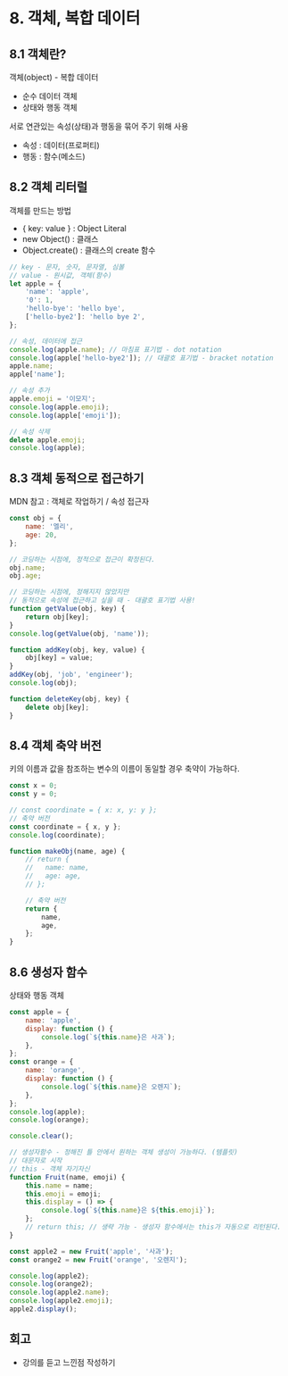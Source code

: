 # 8. 객체, 복합 데이터

## 8.1 객체란?

객체(object) - 복합 데이터

- 순수 데이터 객체
- 상태와 행동 객체

서로 연관있는 속성(상태)과 행동을 묶어 주기 위해 사용

- 속성 : 데이터(프로퍼티)
- 행동 : 함수(메소드)

## 8.2 객체 리터럴

객체를 만드는 방법

- { key: value } : Object Literal
- new Object() : 클래스
- Object.create() : 클래스의 create 함수

```javascript
// key - 문자, 숫자, 문자열, 심볼
// value - 원시값, 객체(함수)
let apple = {
	'name': 'apple',
	'0': 1,
	'hello-bye': 'hello bye',
	['hello-bye2']: 'hello bye 2',
};

// 속성, 데이터에 접근
console.log(apple.name); // 마침표 표기법 - dot notation
console.log(apple['hello-bye2']); // 대괄호 표기법 - bracket notation
apple.name;
apple['name'];

// 속성 추가
apple.emoji = '이모지';
console.log(apple.emoji);
console.log(apple['emoji']);

// 속성 삭제
delete apple.emoji;
console.log(apple);
```

## 8.3 객체 동적으로 접근하기

MDN 참고 : 객체로 작업하기 / 속성 접근자

```javascript
const obj = {
	name: '엘리',
	age: 20,
};

// 코딩하는 시점에, 정적으로 접근이 확정된다.
obj.name;
obj.age;

// 코딩하는 시점에, 정해지지 않았지만
// 동적으로 속성에 접근하고 싶을 때 - 대괄호 표기법 사용!
function getValue(obj, key) {
	return obj[key];
}
console.log(getValue(obj, 'name'));

function addKey(obj, key, value) {
	obj[key] = value;
}
addKey(obj, 'job', 'engineer');
console.log(obj);

function deleteKey(obj, key) {
	delete obj[key];
}
```

## 8.4 객체 축약 버전

키의 이름과 값을 참조하는 변수의 이름이 동일할 경우 축약이 가능하다.

```javascript
const x = 0;
const y = 0;

// const coordinate = { x: x, y: y };
// 축약 버전
const coordinate = { x, y };
console.log(coordinate);

function makeObj(name, age) {
	// return {
	//   name: name,
	//   age: age,
	// };

	// 축약 버전
	return {
		name,
		age,
	};
}
```

## 8.6 생성자 함수

상태와 행동 객체

```javascript
const apple = {
	name: 'apple',
	display: function () {
		console.log(`${this.name}은 사과`);
	},
};
const orange = {
	name: 'orange',
	display: function () {
		console.log(`${this.name}은 오렌지`);
	},
};
console.log(apple);
console.log(orange);

console.clear();

// 생성자함수 - 정해진 틀 안에서 원하는 객체 생성이 가능하다. (템플릿)
// 대문자로 시작
// this - 객체 자기자신
function Fruit(name, emoji) {
	this.name = name;
	this.emoji = emoji;
	this.display = () => {
		console.log(`${this.name}은 ${this.emoji}`);
	};
	// return this; // 생략 가능 - 생성자 함수에서는 this가 자동으로 리턴된다.
}

const apple2 = new Fruit('apple', '사과');
const orange2 = new Fruit('orange', '오렌지');

console.log(apple2);
console.log(orange2);
console.log(apple2.name);
console.log(apple2.emoji);
apple2.display();
```

## 회고

- 강의를 듣고 느낀점 작성하기
